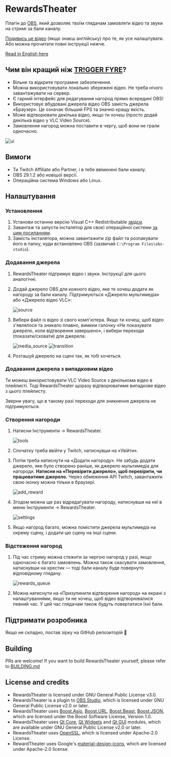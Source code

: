 # RewardsTheater

Плагін до [OBS](https://obsproject.com/), який дозволяє твоїм глядачам замовляти відео та звуки на стримі за бали каналу.

[Подивись це відео](https://youtu.be/-0evZCAlXVU) (якщо знаєш англійську) про те, як усе налаштувати. 
Або можна прочитати повні інструкції нижче.

[Read in English here](README.md)

## Чим він кращий ніж [TR!GGER FYRE](https://overlays.thefyrewire.com/widgets/triggerfyre/)?

- Вільне та відкрите програмне забезпечення.
- Можна використовувати локально збережені відео. Не треба нічого завантажувати на сервер.
- Є гарний інтерфейс для редагування нагород прямо всередині OBS!
- Використовує вбудовані джерела відео OBS замість джерела «Браузер». Це означає більший FPS та значно кращу якість.
- Може відтворювати декілька відео, якщо ти хочеш (просто додай декілька відео у VLC Video Source).
- Замовлення нагород можна поставити в чергу, щоб вони не грали одночасно.

![ui](readme_images/ui_uk.png)

## Вимоги
- Ти Twitch Affiliate або Partner, і в тебе ввімкнені бали каналу.
- OBS 29.1.2 або новішої версії.
- Операційна система Windows або Linux.


## Налаштування
### Установлення
1. Установи останню версію Visual C++ Redistributable [звідси](https://aka.ms/vs/17/release/vc_redist.x64.exe).
2. Завантаж та запусти інсталятор для своєї операційної системи [за цим посиланням](https://github.com/gottagofaster236/RewardsTheater/releases/latest).
3. Замість інсталятора, можна завантажити zip файл та розпакувати його в папку, куди встановлено OBS (зазвичай `C:\Program Files\obs-studio`).

### Додавання джерела
1. RewardsTheater підтримує відео і звуки. Інструкції для цього аналогічні.
2. Додай джерело OBS для кожного відео, яке те хочеш додати як нагороду за бали каналу. Підтримуються «Джерело мультимедіа» або «Джерело відео VLC»:
   
   ![source](readme_images/source_uk.png)
3. Вибери файл із відео зі свого комп'ютера. Якщо ти хочеш, щоб відео з'являлося та зникало плавно, вимкни галочку «Не показувати джерело, коли відтворення завершено», і вибери переходи (показати/сховати) для джерела:
   
   ![media_source](readme_images/media_source_uk.png)
   ![transition](readme_images/transition_uk.png)
4. Розташуй джерело на сцені так, як тобі хочеться.

### Додавання джерела з випадковим відео
Ти можеш використовувати VLC Video Source з декількома відео в плейлисті. Тоді RewardsTheater щоразу відтворюватиме випадкове відео з цього плейлисту.
  
Зверни увагу, що в такому разі переходи для зникнення джерела не підтримуються.

### Створення нагороди

1. Натисни Інструменти → RewardsTheater.
   
   ![tools](readme_images/tools_uk.png)
2. Спочатку треба ввійти у Twitch, натиснувши на «Увійти».
3. Потім треба натиснути на «Додати нагороду». Не забудь додати джерело, яке було створено раніше, як джерело мультимедіа для нагороди. **Натисни на «Перевірити джерело», щоб перевірити, чи працюватиме джерело.** Через обмеження API Twitch, завантажити свою іконку можна тільки в браузері.
   
   ![add_reward](readme_images/add_reward_uk.png)

7. Згодом можна ще раз відредагувати нагороду, натиснувши на неї в меню Інструменти → RewardsTheater.

   ![settings](readme_images/settings_uk.png)

8. Якщо нагород багато, можна помістити джерела мультимедіа на окрему сцену, і додати цю сцену на інші сцени.

### Відстеження нагород
1. Під час стриму можна стежити за чергою нагород у разі, якщо одночасно є багато замовлень. Можна також скасувати замовлення, натиснувши на хрестик — тоді бали каналу буде повернуто відповідному глядачу.

   ![rewards_queue](readme_images/rewards_queue_uk.png)

2. Можна натиснути на «Призупинити відтворення нагород» на екрані з налаштуваннями, якщо ти не хочеш, щоб відео відтворювалися певний час. У цей час глядачам також будуть повертатися їхні бали.

## Підтримати розробника
Якщо не складно, постав зірку на GitHub репозиторій 🙂

## Building
PRs are welcome! If you want to build RewardsTheater yourself, please refer to [BUILDING.md](BUILDING.md)

## License and credits
- RewardsTheater is licensed under GNU General Public License v3.0. 
- RewardsTheater is a plugin to [OBS Studio](https://github.com/obsproject/obs-studio), which is licensed under GNU General Public License v2.0 or later.
- RewardsTheater uses [Boost.Asio](https://www.boost.org/doc/libs/1_83_0/doc/html/boost_asio.html), [Boost.URL](https://www.boost.org/doc/libs/1_83_0/libs/url/doc/html/index.html), [Boost.Beast](https://www.boost.org/doc/libs/1_83_0/libs/beast/doc/html/index.html), [Boost.JSON](https://www.boost.org/doc/libs/1_83_0/libs/json/doc/html/index.html), which are licensed under the Boost Software License, Version 1.0.
- RewardsTheater uses [Qt Core](https://doc.qt.io/qt-6/qtcore-index.html), [Qt Widgets](https://doc.qt.io/qt-6/qtwidgets-index.html) and [Qt GUI](https://doc.qt.io/qt-6/qtgui-index.html) modules, which are available under GNU General Public License v2.0 or later.
- RewardsTheater uses [OpenSSL](https://openssl.org/), which is licensed under Apache-2.0 License.
- RewardTheater uses Google's [material-design-icons](https://github.com/google/material-design-icons/tree/master), which are licensed under Apache-2.0 license.
